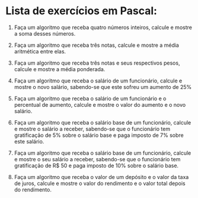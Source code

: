    # Lista de exercícios em Pascal:

1.  Faça um algoritmo que receba quatro números inteiros, calcule e mostre a soma desses números.

2.  Faça um algoritmo que receba três notas, calcule e mostre a média aritmética entre elas.
 
3.  Faça um algoritmo que receba três notas e seus respectivos pesos, calcule e mostre a média ponderada.
 
4.  Faça um algoritmo que receba o salário de um funcionário, calcule e mostre o novo salário, sabendo-se que este sofreu um aumento de 25%
 
5.  Faça um algoritmo que receba o salário de um funcionário e o percentual de aumento, calcule e mostre o valor do aumento e o novo salário.
 
6.  Faça um algoritmo que receba o salário base de um funcionário, calcule e mostre o salário a receber, sabendo-se que o funcionário tem gratificação de 5% sobre o salário base e paga imposto de 7% sobre este salário.

7.  Faça um algoritmo que receba o salário base de um funcionário, calcule e mostre o seu salário a receber, sabendo-se que o funcionário tem gratificação de R$ 50 e paga imposto de 10% sobre o salário base.

8.  Faça um algoritmo que receba o valor de um depósito e o valor da taxa de juros, calcule e mostre o valor do rendimento e o valor total depois do rendimento.

